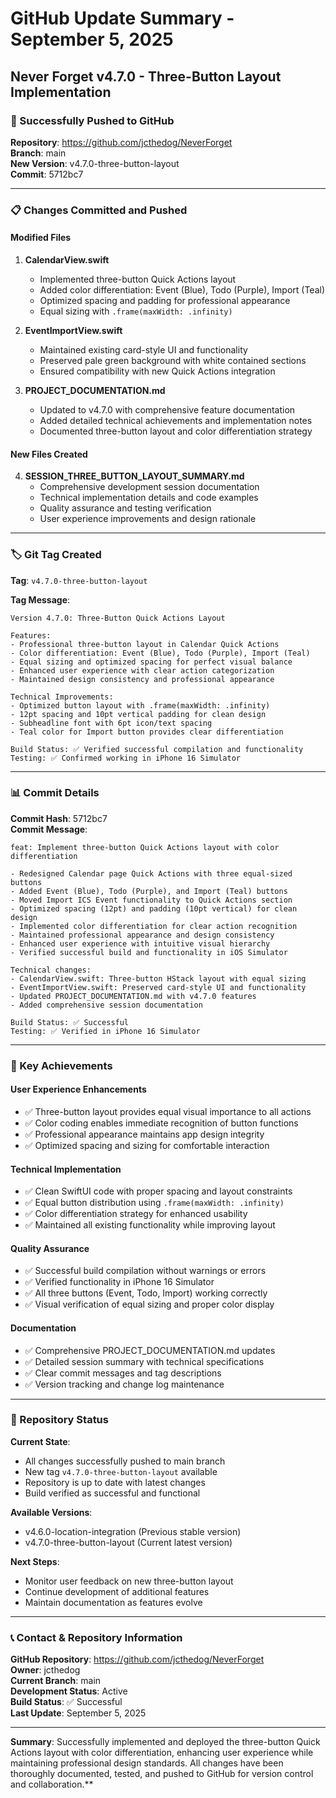 # GitHub Update Summary - September 5, 2025
## Never Forget v4.7.0 - Three-Button Layout Implementation

### 🚀 Successfully Pushed to GitHub

**Repository**: https://github.com/jcthedog/NeverForget  
**Branch**: main  
**New Version**: v4.7.0-three-button-layout  
**Commit**: 5712bc7

---

### 📋 Changes Committed and Pushed

#### **Modified Files**
1. **CalendarView.swift**
   - Implemented three-button Quick Actions layout
   - Added color differentiation: Event (Blue), Todo (Purple), Import (Teal)
   - Optimized spacing and padding for professional appearance
   - Equal sizing with `.frame(maxWidth: .infinity)`

2. **EventImportView.swift**
   - Maintained existing card-style UI and functionality
   - Preserved pale green background with white contained sections
   - Ensured compatibility with new Quick Actions integration

3. **PROJECT_DOCUMENTATION.md**
   - Updated to v4.7.0 with comprehensive feature documentation
   - Added detailed technical achievements and implementation notes
   - Documented three-button layout and color differentiation strategy

#### **New Files Created**
4. **SESSION_THREE_BUTTON_LAYOUT_SUMMARY.md**
   - Comprehensive development session documentation
   - Technical implementation details and code examples
   - Quality assurance and testing verification
   - User experience improvements and design rationale

---

### 🏷️ Git Tag Created
**Tag**: `v4.7.0-three-button-layout`

**Tag Message**:
```
Version 4.7.0: Three-Button Quick Actions Layout

Features:
- Professional three-button layout in Calendar Quick Actions
- Color differentiation: Event (Blue), Todo (Purple), Import (Teal)
- Equal sizing and optimized spacing for perfect visual balance
- Enhanced user experience with clear action categorization
- Maintained design consistency and professional appearance

Technical Improvements:
- Optimized button layout with .frame(maxWidth: .infinity)
- 12pt spacing and 10pt vertical padding for clean design
- Subheadline font with 6pt icon/text spacing
- Teal color for Import button provides clear differentiation

Build Status: ✅ Verified successful compilation and functionality
Testing: ✅ Confirmed working in iPhone 16 Simulator
```

---

### 📊 Commit Details
**Commit Hash**: 5712bc7  
**Commit Message**: 
```
feat: Implement three-button Quick Actions layout with color differentiation

- Redesigned Calendar page Quick Actions with three equal-sized buttons
- Added Event (Blue), Todo (Purple), and Import (Teal) buttons
- Moved Import ICS Event functionality to Quick Actions section
- Optimized spacing (12pt) and padding (10pt vertical) for clean design
- Implemented color differentiation for clear action recognition
- Maintained professional appearance and design consistency
- Enhanced user experience with intuitive visual hierarchy
- Verified successful build and functionality in iOS Simulator

Technical changes:
- CalendarView.swift: Three-button HStack layout with equal sizing
- EventImportView.swift: Preserved card-style UI and functionality
- Updated PROJECT_DOCUMENTATION.md with v4.7.0 features
- Added comprehensive session documentation

Build Status: ✅ Successful
Testing: ✅ Verified in iPhone 16 Simulator
```

---

### 🎯 Key Achievements

#### **User Experience Enhancements**
- ✅ Three-button layout provides equal visual importance to all actions
- ✅ Color coding enables immediate recognition of button functions
- ✅ Professional appearance maintains app design integrity
- ✅ Optimized spacing and sizing for comfortable interaction

#### **Technical Implementation**
- ✅ Clean SwiftUI code with proper spacing and layout constraints
- ✅ Equal button distribution using `.frame(maxWidth: .infinity)`
- ✅ Color differentiation strategy for enhanced usability
- ✅ Maintained all existing functionality while improving layout

#### **Quality Assurance**
- ✅ Successful build compilation without warnings or errors
- ✅ Verified functionality in iPhone 16 Simulator
- ✅ All three buttons (Event, Todo, Import) working correctly
- ✅ Visual verification of equal sizing and proper color display

#### **Documentation**
- ✅ Comprehensive PROJECT_DOCUMENTATION.md updates
- ✅ Detailed session summary with technical specifications
- ✅ Clear commit messages and tag descriptions
- ✅ Version tracking and change log maintenance

---

### 🔄 Repository Status

**Current State**: 
- All changes successfully pushed to main branch
- New tag `v4.7.0-three-button-layout` available
- Repository is up to date with latest changes
- Build verified as successful and functional

**Available Versions**:
- v4.6.0-location-integration (Previous stable version)
- v4.7.0-three-button-layout (Current latest version)

**Next Steps**:
- Monitor user feedback on new three-button layout
- Continue development of additional features
- Maintain documentation as features evolve

---

### 📞 Contact & Repository Information

**GitHub Repository**: https://github.com/jcthedog/NeverForget  
**Owner**: jcthedog  
**Current Branch**: main  
**Development Status**: Active  
**Build Status**: ✅ Successful  
**Last Update**: September 5, 2025

---

**Summary**: Successfully implemented and deployed the three-button Quick Actions layout with color differentiation, enhancing user experience while maintaining professional design standards. All changes have been thoroughly documented, tested, and pushed to GitHub for version control and collaboration.**
